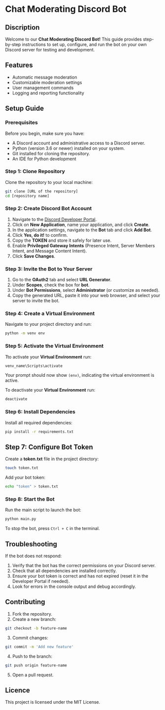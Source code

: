 # Chat Moderating Discord Bot

## Discription
Welcome to our **Chat Moderating Discord Bot!** This guide provides step-by-step instructions to set up, configure, and run the bot on your own Discord server for testing and development.

## Features
- Automatic message moderation
- Customizable moderation settings
- User management commands
- Logging and reporting functionality

## Setup Guide

### Prerequisites

Before you begin, make sure you have:
- A Discord account and administrative access to a Discord server.
- Python (version 3.6 or newer) installed on your system.
- Git installed for cloning the repository.
- An IDE for Python development

### Step 1: Clone Repository
Clone the repository to your local machine:
```bash
git clone [URL of the repository]
cd [repository name]
```

### Step 2: Create Discord Bot Account
1. Navigate to the [Discord Developer Portal](https://discord.com/developers/applications).
2. Click on **New Application**, name your application, and click **Create**.
3. In the application settings, navigate to the **Bot** tab and click **Add Bot**.
4. Click **Yes, do it!** to confirm.
5. Copy the **TOKEN** and store it safely for later use.
6. Enable **Privileged Gateway Intents** (Presence Intent, Server Members Intent, and Message Content Intent).
7. Click **Save Changes**.

### Step 3: Invite the Bot to Your Server
1. Go to the **OAuth2** tab and select **URL Generator**.
2. Under **Scopes**, check the box for **bot**.
3. Under **Bot Permissions**, select **Administrator** (or customize as needed).
4. Copy the generated URL, paste it into your web browser, and select your server to invite the bot.


### Step 4: Create a Virtual Environment
Navigate to your project directory and run:
```bash
python -m venv env
```

### Step 5: Activate the Virtual Environment
Tto activate your **Virtual Environment** run:
```bash
venv_name\Scripts\activate
```
Your prompt should now show <code>(env)</code>, indicating the virtual environment is active.

To deactivate your **Virtual Environment** run:
```bash
deactivate
```

### Step 6: Install Dependencies
Install all required dependencies:
```bash
pip install -r requirements.txt
```

## Step 7: Configure Bot Token
Create a **token.txt** file in the project directory:
```bash
touch token.txt
```
Add your bot token:
```bash
echo "token" > token.txt
```

### Step 8: Start the Bot
Run the main script to launch the bot:
```bash
python main.py
```
To stop the bot, press <code>Ctrl + C</code> in the terminal.

## Troubleshooting
If the bot does not respond:
1. Verify that the bot has the correct permissions on your Discord server.
2. Check that all dependencies are installed correctly.
3. Ensure your bot token is correct and has not expired (reset it in the Developer Portal if needed).
4. Look for errors in the console output and debug accordingly.

## Contributing
1. Fork the repository.
2. Create a new branch:
```bash
git checkout -b feature-name
```
3. Commit changes:
```bash
git commit -m 'Add new feature'
```
4. Push to the branch:
```bash
git push origin feature-name
```
5. Open a pull request.

## Licence
This project is licensed under the MIT License.
